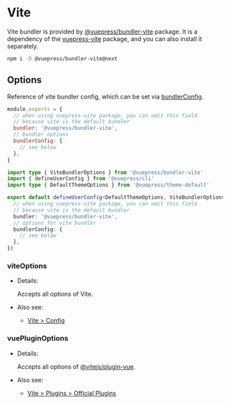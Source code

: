 # Vite

<NpmBadge package="@vuepress/bundler-vite" />

Vite bundler is provided by [@vuepress/bundler-vite](https://www.npmjs.com/package/@vuepress/bundler-vite) package. It is a dependency of the [vuepress-vite](https://www.npmjs.com/package/vuepress-vite) package, and you can also install it separately.

```bash
npm i -D @vuepress/bundler-vite@next
```

## Options

Reference of vite bundler config, which can be set via [bundlerConfig](../config.md#bundlerconfig).

<CodeGroup>
  <CodeGroupItem title="JS" active>

```js
module.exports = {
  // when using vuepress-vite package, you can omit this field
  // because vite is the default bundler
  bundler: '@vuepress/bundler-vite',
  // bundler options
  bundlerConfig: {
    // see below
  },
}
```

  </CodeGroupItem>

  <CodeGroupItem title="TS">

```ts
import type { ViteBundlerOptions } from '@vuepress/bundler-vite'
import { defineUserConfig } from '@vuepress/cli'
import type { DefaultThemeOptions } from '@vuepress/theme-default'

export default defineUserConfig<DefaultThemeOptions, ViteBundlerOptions>({
  // when using vuepress-vite package, you can omit this field
  // because vite is the default bundler
  bundler: '@vuepress/bundler-vite',
  // options for vite bundler
  bundlerConfig: {
    // see below
  },
})
```

  </CodeGroupItem>
</CodeGroup>

### viteOptions

- Details:

  Accepts all options of Vite.

- Also see:
  - [Vite > Config](https://vitejs.dev/config/)

### vuePluginOptions

- Details:

  Accepts all options of [@vitejs/plugin-vue](https://www.npmjs.com/package/@vitejs/plugin-vue).

- Also see:
  - [Vite > Plugins > Official Plugins](https://vitejs.dev/plugins/#vitejs-plugin-vue)
